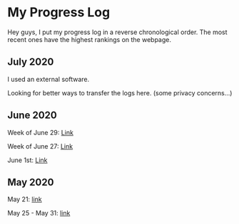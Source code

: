 # My Progress Log

Hey guys, I put my progress log in a reverse chronological order. The most recent ones have the highest rankings on the webpage.





## July 2020

I used an external software. 

Looking for better ways to transfer the logs here. (some privacy concerns...)



## June 2020

Week of June 29: [Link](0629)

Week of June 27: [Link](0627)

June 1st: [Link](0601)





## May 2020

May 21: [link](0521)

May 25 - May 31: [link](0531)

